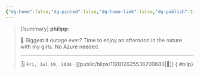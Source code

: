 ```yaml
---
{"dg-home":false,"dg-pinned":false,"dg-home-link":false,"dg-publish":true,"type":"blip","disabled rules":["yaml-title","yaml-title-alias","file-name-heading"],"title":"philipp on mastodon @ 2024-07-19","created-date":"2024-07-19T10:14:16","id":112812625536700670,"updated-date":"2025-05-02T08:50:44","dg-path":"blips/112812625536700680.md","permalink":"/blips/112812625536700680/","dgPassFrontmatter":true,"created":"2024-07-19T10:14:16","updated":"2025-05-02T08:50:44"}
---
```


> [!summary] **philipp**:
>
> 🌲 Biggest it outage ever? Time to enjoy an afternoon in the nature with my girls. No Azure needed.
> - - -
>
> 🗓️ `Fri, Jul 19, 2024` · [[public/blips/112812625536700680\|🔗]]
{ #blip}

